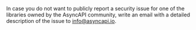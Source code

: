 In case you do not want to publicly report a security issue for one of the libraries owned by the AsyncAPI community, write an email with a detailed description of the issue to info@asyncapi.io.